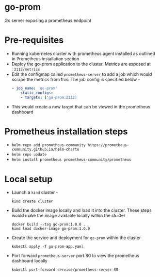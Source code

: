 # go-prom
Go server exposing a prometheus endpoint

# Pre-requisites
- Running kubernetes cluster with prometheus agent installed as outlined in Prometheus installation section
- Deploy the go-prom application to the cluster. Metrics are exposed at `:2112/metrics`
- Edit the configmap called `prometheus-server` to add a job which would scrape the metrics from this. The job config is specified below -
    ```yaml
    - job_name: 'go-prom'
        static_configs:
        - targets: ['go-prom:2112]
    ```
- This would create a new target that can be viewed in the prometheus dashboard

# Prometheus installation steps
- `helm repo add prometheus-community https://prometheus-community.github.io/helm-charts`
- `helm repo update`
- `helm install prometheus prometheus-community/prometheus`

# Local setup
- Launch a `kind` cluster - 
    ```
    kind create cluster
    ```
- Build the docker image locally and load it into the cluster. These steps would make the image available locally within the cluster
    ```
    docker build --tag go-prom:1.0.0 .
    kind load docker-image go-prom:1.0.0
    ```
- Create the service and deployment for `go-prom` within the cluster
    ```
    kubectl apply -f go-prom-app.yaml
    ```
- Port forward `prometheus-server` port 80 to view the prometheus dashboard locally
    ```
    kubectl port-forward service/prometheus-server 80
    ```
    